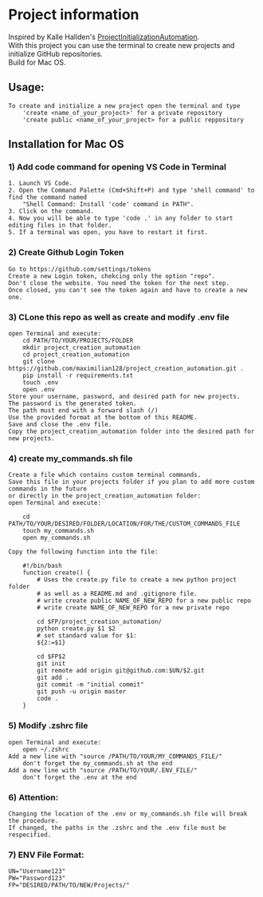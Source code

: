 # Project information

Inspired by Kalle Hallden's [ProjectInitializationAutomation](https://github.com/KalleHallden/ProjectInitializationAutomation).\
With this project you can use the terminal to create new projects and initialize GitHub repositories.\
Build for Mac OS.

## Usage:
```
To create and initialize a new project open the terminal and type
    'create <name_of_your_project>' for a private repository
    'create public <name_of_your_project> for a public reppository
```
## Installation for Mac OS

### 1) Add code command for opening VS Code in Terminal
```
1. Launch VS Code.
2. Open the Command Palette (Cmd+Shift+P) and type 'shell command' to find the command named
    "Shell Command: Install 'code' command in PATH".
3. Click on the command.
4. Now you will be able to type 'code .' in any folder to start editing files in that folder.
5. If a terminal was open, you have to restart it first.
```

### 2) Create Github Login Token
```
Go to https://github.com/settings/tokens
Create a new Login token, chekcing only the option "repo".
Don't close the website. You need the token for the next step.
Once closed, you can't see the token again and have to create a new one.
```

### 3) CLone this repo as well as create and modify .env file
```
open Terminal and execute:
    cd PATH/TO/YOUR/PROJECTS/FOLDER
    mkdir project_creation_automation
    cd project_creation_automation
    git clone https://github.com/maximilian128/project_creation_automation.git .
    pip install -r requirements.txt
    touch .env
    open .env
Store your username, password, and desired path for new projects.
The password is the generated token.
The path must end with a forward slash (/)
Use the provided format at the bottom of this README.
Save and close the .env file.
Copy the project_creation_automation folder into the desired path for new projects.
```

### 4) create my_commands.sh file
```
Create a file which contains custom terminal commands.
Save this file in your projects folder if you plan to add more custom commands in the future
or directly in the project_creation_automation folder:
open Terminal and execute:

    cd PATH/TO/YOUR/DESIRED/FOLDER/LOCATION/FOR/THE/CUSTOM_COMMANDS_FILE
    touch my_commands.sh
    open my_commands.sh

Copy the following function into the file:

    #!/bin/bash
    function create() {
        # Uses the create.py file to create a new python project folder
        # as well as a README.md and .gitignore file.
        # write create public NAME_OF_NEW_REPO for a new public repo
        # write create NAME_OF_NEW_REPO for a new private repo

        cd $FP/project_creation_automation/
        python create.py $1 $2
        # set standard value for $1:
        ${2:=$1}

        cd $FP$2
        git init
        git remote add origin git@github.com:$UN/$2.git
        git add .
        git commit -m "initial commit"
        git push -u origin master
        code .
    }
```

### 5) Modify .zshrc file
```
open Terminal and execute:
    open ~/.zshrc
Add a new line with "source /PATH/TO/YOUR/MY_COMMANDS_FILE/"
    don't forget the my_commands.sh at the end
Add a new line with "source /PATH/TO/YOUR/.ENV_FILE/"
    don't forget the .env at the end
```

### 6) Attention:
```
Changing the location of the .env or my_commands.sh file will break the procedure.
If changed, the paths in the .zshrc and the .env file must be respecified.
```

### 7) ENV File Format:
```
UN="Username123"
PW="Password123"
FP="DESIRED/PATH/TO/NEW/Projects/"
```